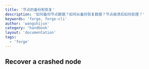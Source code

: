 ```yaml
---
title: '节点的备份和恢复'
description: '如何备份节点数据？如何从备份恢复数据？节点崩溃后如何处理？'
keywords: 'forge, forge-cli'
author: 'wangshijun'
category: 'handbook'
layout: 'documentation'
tags:
  - 'forge'
---
```


## Recover a crashed node
